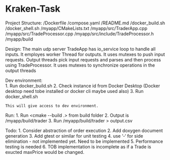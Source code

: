 # Kraken-Task

Project Structure:
    /Dockerfile
    /compose.yaml
    /README.md
    /docker_build.sh
    /docker_shell.sh
    /myapp/CMakeLists.txt
    /myapp/src/TraderApp.cpp
    /myapp/src/TradeProcessor.cpp
    /myapp/src/include/TradeProcessor.h
    /myapp/build

Design:
    The main udp server TradeApp has io_service loop to handle all inputs.
    It employes worker Thread for outputs.
    It uses mutexes to push input requests.
    Output threads pick input requests and parses and then process using TradeProcessor.
    It uses mutexes to synchronize operations in the output threads

Dev environment:    
    1. Run docker_build.sh
    2. Check instance id from Docker Desktop (Docker desktop need tobe installed or docker cli maybe used also)
    3. Run docker_shell.sh <imageid>

    This will give access to dev environment.

Run:
    1. Run <cmake --build .> from build folder
    2. Output is /myapp/build/trader
    3. Run /myapp/build/trader > output.csv

Todo:
    1. Consider abstraction of order execution
    2. Add doxygen document generation
    3. Add gtest or similar for unit testing
    4. use ‘-‘ for side elimination - not implemented yet. Need to be implemented
    5. Performance testing is needed
    6. TOB implementation is incomplete as if a Trade is exucted maxPrice would be changed.
